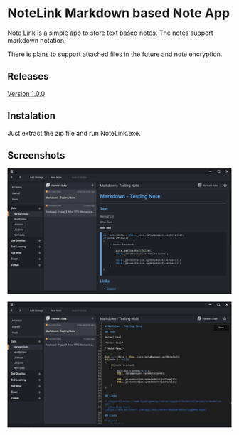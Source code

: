 # NoteLink Markdown based Note App

Note Link is a simple app to store text based notes. The notes support markdown notation. 

There is plans to support attached files in the future and note encryption.

## Releases

[Version 1.0.0](https://github.com/ZoserLock/electron-note-link/releases/tag/v1.0.0)

## Instalation
 
Just extract the zip file and run NoteLink.exe. 

## Screenshots

![Screenshot 001](https://github.com/ZoserLock/electron-note-link/raw/master/images/ss_001.png)

![Screenshot 002](https://github.com/ZoserLock/electron-note-link/raw/master/images/ss_002.png)


